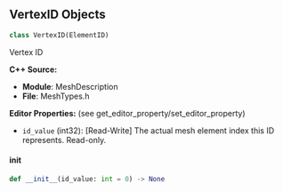 ## VertexID Objects

```python
class VertexID(ElementID)
```

Vertex ID

**C++ Source:**

- **Module**: MeshDescription
- **File**: MeshTypes.h

**Editor Properties:** (see get_editor_property/set_editor_property)

- ``id_value`` (int32):  [Read-Write] The actual mesh element index this ID represents.  Read-only.

<a id="unreal.VertexID.__init__"></a>

#### __init__

```python
def __init__(id_value: int = 0) -> None
```

<a id="unreal.VertexInstanceID"></a>